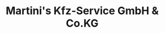 ---
title: "Martini's Kfz-Service GmbH & Co.KG"
url: /kaisersesch/martinis-kfz-service-gmbh-und-co-kg/
shop: Autowerkstatt
---